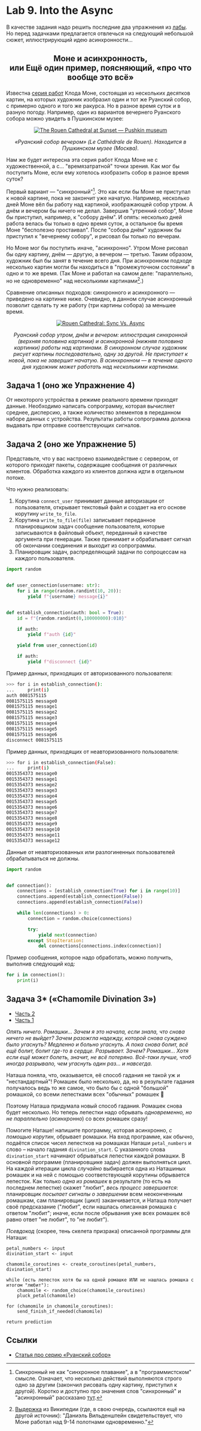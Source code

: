 # Lab 9. Into the Async

В качестве задания надо решить последние два упражнения из [лабы](http://cs.mipt.ru/advanced_python/lessons/lab09.html).
Но перед задачками предлагается отвлечься на следующий небольшой сюжет, иллюстрирующий идею асинхронности...


<h2>
  <p align="center">Моне и асинхронность,<br />
  или Ещё один пример, поясняющий, «про что вообще это всё»</p>
</h2>

Известна [серия работ](https://ru.wikipedia.org/wiki/%D0%A0%D1%83%D0%B0%D0%BD%D1%81%D0%BA%D0%B8%D0%B9_%D1%81%D0%BE%D0%B1%D0%BE%D1%80_(%D1%81%D0%B5%D1%80%D0%B8%D1%8F_%D0%BA%D0%B0%D1%80%D1%82%D0%B8%D0%BD)) Клода Моне,
состоящая из нескольких десятков картин, на которых художник изобразил один и тот же Руанский собор,
с примерно одного и того же ракурса.
Но в разное время суток и в разную погоду.
Например, один из вариантов вечернего Руанского собора можно увидеть в Пушкинском музее:

<p align="center">
  <a href="https://commons.wikimedia.org/wiki/File:Claude_Monet_-_The_Rouen_Cathedral_at_Sunset_-_Pushkin_museum.jpg?uselang=ru">
    <img src="https://raw.githubusercontent.com/Alvant/AdvancedPython/master2021/labs/lab09/_rouen/images/256px/Claude_Monet_-_The_Rouen_Cathedral_at_Sunset_-_Pushkin_museum.jpg" alt="The Rouen Cathedral at Sunset — Pushkin museum" />
  </a>
</p>
<p align="center">
  <em>«Руанский собор вечером» (Le Cathédrale de Rouen). Находится в Пушкинском музее (Москва).</em>
</p>

Нам же будет интересна эта серия работ Клода Моне не с художественной, а с... "времязатратной" точки зрения.
Как мог бы поступить Моне, если ему хотелось изобразить собор в разное время суток?

Первый вариант — "синхронный"[^sync].
Это как если бы Моне не приступал к новой картине, пока не закончит уже начатую.
Например, несколько дней Моне вёл бы работу над картиной, изображающей собор утром.
А днём и вечером бы ничего не делал.
Завершив "утренний собор", Моне бы приступил, например, к "собору днём".
И опять: несколько дней работа велась бы только в одно время суток, а остальное бы время Моне "бесполезно простаивал".
После "собора днём" художник бы приступил к "вечернему собору", и рисовал бы только по вечерам.

Но Моне мог бы поступить иначе, "асинхронно".
Утром Моне рисовал бы одну картину, днём&nbsp;—&nbsp;другую, а вечером&nbsp;—&nbsp;третью.
Таким образом, художник был бы занят в течение всего дня.
При асинхронном подходе несколько картин могли бы находиться в "промежуточном состоянии" в одно и то же время.
(Так Моне и работал на самом деле: "параллельно, но не одновременно" над несколькими картинами[^monet].)

Сравнение описанных подходов: синхронного и асинхронного — приведено на картинке ниже.
Очевидно, в данном случае асинхронный позволит сделать ту же работу (три картины собора) за меньшее время.

<p align="center">
  <a href="https://media.giphy.com/media/bZADBEMYl3AiNlYngs/giphy.gif">
    <img src="https://camo.githubusercontent.com/b62a3047edd43d526b75b67fcd09c13f2cbccf4a57db4260c3a3b3770d2c47ab/68747470733a2f2f6d656469612e67697068792e636f6d2f6d656469612f625a414442454d596c3341694e6c596e67732f67697068792e676966" alt="Rouen Cathedral: Sync Vs. Async" title="Lalala. Part 3" data-canonical-src="https://media.giphy.com/media/bZADBEMYl3AiNlYngs/giphy.gif" />
  </a>
</p>
<p align="center">
  <em>
    Руанский собор утром, днём и вечером: иллюстрация синхронной (верхняя половина картинки) и асинхронной (нижняя половина картинки) работы над картинами.
    В синхронном случае художник рисует картины последовательно, одну за другой.
	Не приступает к новой, пока не завершит начатую.
	В асинхронном&nbsp;—&nbsp;в течение одного дня художник может работать над несколькими картинами.
  </em>
</p>



## Задача 1 (оно же Упражнение 4)

От некоторого устройства в режиме реального времени приходят данные.
Необходимо написать сопрограмму, которая вычисляет среднее, дисперсию, а также количество элементов в переданном наборе данных с устройства.
Результаты работы сопрограмма должна выдавать при отправке соответствующих сигналов.


## Задача 2 (оно же Упражнение 5)

Представьте, что у вас настроено взаимодействие с сервером, от которого приходят пакеты, содержащие сообщения от различных клиентов.
Обработка каждого из клиентов должна идти в отдельном потоке.

Что нужно реализовать:

1. Корутина `connect_user` принимает данные авторизации от пользователя, открывает текстовый файл и создает на его основе корутину `write_to_file`.
2. Корутина `write_to_file(file)` записывает переданное планировщиком задач сообщение пользователя, которые записываются в файловый объект, переданный в качестве аргумента при генерации. Также принимает и обрабатывает сигнал об окончании соединения и выходит из сопрограммы.
3. Планировщик задач, распределяющий задачи по сопроцессам на каждого пользователя.

```python
import random


def user_connection(username: str):
    for i in range(random.randint(10, 20)):
        yield f"{username} message{i}"


def establish_connection(auth: bool = True):
    id = f"{random.randint(0,100000000):010}"

    if auth:
        yield f"auth {id}"

    yield from user_connection(id)

    if auth:
        yield f"disconnect {id}"
```

Пример данных, приходящих от авторизованного пользователя:

```bash
>>> for i in establish_connection():
...     print(i)
auth 0081575115
0081575115 message0
0081575115 message1
0081575115 message2
0081575115 message3
0081575115 message4
0081575115 message5
0081575115 message6
disconnect 0081575115
```

Пример данных, приходящих от неавторизованного пользователя:

```bash
>>> for i in establish_connection(False):
...     print(i)
0015354373 message0
0015354373 message1
0015354373 message2
0015354373 message3
0015354373 message4
0015354373 message5
0015354373 message6
0015354373 message7
0015354373 message8
0015354373 message9
0015354373 message10
0015354373 message11
0015354373 message12
```

Данные от неавторизованных или разлогиненных пользователей обрабатываться не должны.

```python
import random


def connection():
    connections = [establish_connection(True) for i in range(10)]
    connections.append(establish_connection(False))
    connections.append(establish_connection(False))

    while len(connections) > 0:
        connection = random.choice(connections)

        try:
            yield next(connection)
        except StopIteration:
            del connections[connections.index(connection)]
```

Пример сообщения, которое надо обработать, можно получить, выполнив следующий код:

```python
for i in connection():
    print(i)
```


## Задача 3* («‎Chamomile Divination 3»‎)

* [Часть 2](https://github.com/Alvant/AdvancedPython/blob/master2022/labs/lab08/README.md#%D0%B7%D0%B0%D0%B4%D0%B0%D1%87%D0%B0-8-chamomile-divination-2)
* [Часть 1](https://github.com/Alvant/AdvancedPython/tree/master2022/labs/lab04#%D0%B7%D0%B0%D0%B4%D0%B0%D1%87%D0%B0-2-chamomile-divination)

<p>
<em>
  Опять ничего.
  Ромашки...
  Зачем я это начала, если знала, что снова ничего не выйдет?
  Зачем разожгла надежду, которой снова суждено было угаснуть?
  Медленно и больно угаснуть.
  А пока снова болит, всё ещё болит, болит где-то в сердце.
  Разрывает.
  Зачем?
  Ромашки...
  Хотя если ещё может болеть, значит, не всё потеряно.
  Всё-таки лучше, чтоб иногда разрывало, чем угаснуть один раз... и навсегда.
</em>
</p>

Наташа поняла, что, оказывается, её способ гадания не такой уж и "нестандартный"!
Ромашек было несколько, да, но в результате гадания получалось ведь то же самое, что было бы с одной "большой" ромашкой, со всеми лепестками всех "обычных" ромашек 🤭

Поэтому Наташа придумала новый способ гадания.
Ромашек снова будет несколько.
Но теперь лепестки надо обрывать *одновременно, но не параллельно* (*асинхронно*) со всех ромашек сразу!

Помогите Наташе!
напишите программу, которая асинхронно, *с помощью корутин*, обрывает ромашки.
На вход программе, как обычно, подаётся список чисел лепестков на ромашках Наташи `petal_numbers` и слово – начало гадания `divination_start`.
С указанного слова `divination_start` начинают обрываться лепестки каждой ромашки.
В основной программе (планировщике задач) должен выполняться цикл.
На каждой итерации цикла *случайно* выбирается одна из Наташиных ромашек и на ней с помощью соответствующей корутины обрывается лепесток.
Как только *одна из ромашек* в результате (то есть на последнем лепестке) скажет "любит", *весь процесс завершается*: планировщик *посылает сигналы о завершении* всем неоконченным ромашкам, сам планировщик (цикл) заканчивается, и Наташа получает своё предсказание ("любит", если нашлась описанная ромашка с ответом "любит"; иначе, если после обрывания уже всех ромашек всё равно ответ "не любит", то "не любит").

*Псевдокод* (скорее, тень скелета призрака) описанной программы для Наташи:
```
petal_numbers <- input
divination_start <- input

chamomile_coroutines <- create_coroutines(petal_numbers, divination_start)

while (есть лепесток хотя бы на одной ромашке ИЛИ не нашлась ромашка с итогом "любит"):
    chamomile <- random_choice(chamomile_coroutines)
    pluck_petal(chamomile)

for (chamomile in chamomile_coroutines):
    send_finish_if_needed(chamomile)

return prediction
```


## Ссылки

* [Статья про серию «Руанский собор»](https://marinagra.livejournal.com/151423.html)


[^sync]: Синхронный не как "синхронное плавание", а в "программистском" смысле.
Означает, что несколько действий выполняются строго одно за другим (закончил рисовать одну картину, приступил к другой).
Коротко и доступно про значения слов "синхронный" и "асинхронный" рассказано [тут](https://stackoverflow.com/questions/748175/asynchronous-vs-synchronous-execution-what-is-the-main-difference#comment57854159_748189).

[^monet]: [Выдержка](https://ru.wikipedia.org/wiki/%D0%A0%D1%83%D0%B0%D0%BD%D1%81%D0%BA%D0%B8%D0%B9_%D1%81%D0%BE%D0%B1%D0%BE%D1%80_(%D1%81%D0%B5%D1%80%D0%B8%D1%8F_%D0%BA%D0%B0%D1%80%D1%82%D0%B8%D0%BD)#cite_ref-_aa50bf46a673f9c4_8-0) из Википедии (где, в свою очередь, ссылаются ещё на другой источник): "Даниэль Вильденштейн свидетельствует, что Моне работал над 9-14 полотнами одновременно."
